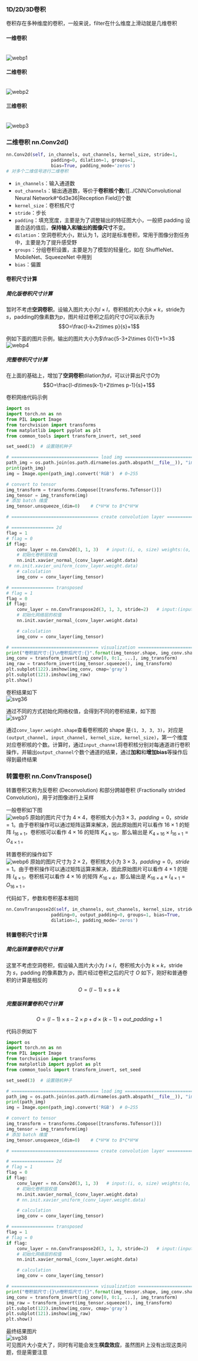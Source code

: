 ### 1D/2D/3D卷积
卷积存在多种维度的卷积，一般来说，filter在什么维度上滑动就是几维卷积
#### 一维卷积
<br>![webp1](../data/webp1.webp)

#### 二维卷积
<br>![webp2](../data/webp2.webp)

#### 三维卷积
<br>![webp3](../data/webp3.webp)

### 二维卷积 nn.Conv2d()
```python
nn.Conv2d(self, in_channels, out_channels, kernel_size, stride=1,
                 padding=0, dilation=1, groups=1,
                 bias=True, padding_mode='zeros')
# 对多个二维信号进行二维卷积
```
- `in_channels`：输入通道数
- `out_channels`：输出通道数，等价于**卷积核个数**/[[../CNN/Convolutional Neural Network#^6d3e36|Reception Field]]个数
- `kernel_size`：卷积核尺寸
- `stride`：步长
- `padding`：填充宽度，主要是为了调整输出的特征图大小，一般把 padding 设置合适的值后，**保持输入和输出的图像尺寸**不变。
- `dilation`：空洞卷积大小，默认为 1，这时是标准卷积，常用于图像分割任务中，主要是为了提升感受野
- `groups`：分组卷积设置，主要是为了模型的轻量化，如在 ShuffleNet、MobileNet、SqueezeNet 中用到
- `bias`：偏置

#### 卷积尺寸计算
##### 简化版卷积尺寸计算
暂时不考虑**空洞卷积**，设输入图片大小为$I\times I$，卷积核的大小为$k\times k$，stride为$s$，padding的像素数为$p$，图片经过卷积之后的尺寸$O$可以表示为$$O=\frac{I-k+2\times p}{s}+1$$

例如下面的图片示例，输出的图片大小为$\frac{5-3+2\times 0}{1}+1=3$<br>
![webp4](../data/webp4.webp)

##### 完整卷积尺寸计算
在上面的基础上，增加了**空洞卷积**dilation为$d$，可以计算出尺寸$O$为$$O=\frac{I-d\times(k-1)+2\times p-1}{s}+1$$

卷积网络代码示例
```python
import os
import torch.nn as nn
from PIL import Image
from torchvision import transforms
from matplotlib import pyplot as plt
from common_tools import transform_invert, set_seed

set_seed(3)  # 设置随机种子

# ================================= load img ==================================
path_img = os.path.join(os.path.dirname(os.path.abspath(__file__)), "imgs", "lena.png")
print(path_img)
img = Image.open(path_img).convert('RGB')  # 0~255

# convert to tensor
img_transform = transforms.Compose([transforms.ToTensor()])
img_tensor = img_transform(img)
# 添加 batch 维度
img_tensor.unsqueeze_(dim=0)    # C*H*W to B*C*H*W

# ================================= create convolution layer ==================================

# ================ 2d
flag = 1
# flag = 0
if flag:
    conv_layer = nn.Conv2d(3, 1, 3)   # input:(i, o, size) weights:(o, i , h, w)
    # 初始化卷积层权值
    nn.init.xavier_normal_(conv_layer.weight.data)
 # nn.init.xavier_uniform_(conv_layer.weight.data)
    # calculation
    img_conv = conv_layer(img_tensor)

# ================ transposed
# flag = 1
flag = 0
if flag:
    conv_layer = nn.ConvTranspose2d(3, 1, 3, stride=2)   # input:(input_channel, output_channel, size)
    # 初始化网络层的权值
    nn.init.xavier_normal_(conv_layer.weight.data)

    # calculation
    img_conv = conv_layer(img_tensor)

# ================================= visualization ==================================
print("卷积前尺寸:{}\n卷积后尺寸:{}".format(img_tensor.shape, img_conv.shape))
img_conv = transform_invert(img_conv[0, 0:1, ...], img_transform)
img_raw = transform_invert(img_tensor.squeeze(), img_transform)
plt.subplot(122).imshow(img_conv, cmap='gray')
plt.subplot(121).imshow(img_raw)
plt.show()
```

卷积结果如下<br>![svg36](../data/svg36.svg)

通过不同的方式初始化网络权值，会得到不同的卷积结果，如下图<br>![svg37](../data/svg37.svg)

通过`conv_layer.weight.shape`查看卷积核的 shape 是`(1, 3, 3, 3)`，对应是`(output_channel, input_channel, kernel_size, kernel_size)`，第一个维度对应卷积核的个数。计算时，通过`input_channel`将卷积核分别对每通道进行卷积操作，并输出`output_channel`个数个通道的结果，通过**加和**和**增加bias**等操作后得到最终结果

### 转置卷积 nn.ConvTranspose()
转置卷积又称为反卷积 (Deconvolution) 和部分跨越卷积 (Fractionally strided Convolution)，用于对图像进行上采样

一般卷积如下图<br>![webp5](../data/webp5.webp)
原始的图片尺寸为 $4\times4$，卷积核大小为$3\times 3$，$padding=0$，$stride=1$。由于卷积操作可以通过矩阵运算来解决，因此原始图片可以看作 $16\times1$ 的矩阵 $I_{16\times1}$，卷积核可以看作 $4\times16$ 的矩阵 $K_{4\times16}$，那么输出是 $K_{4\times16}\times I_{16\times1}=O_{4\times1}$ 。

转置卷积的操作如下<br>![webp6](../data/webp6.webp)
原始的图片尺寸为 $2\times2$，卷积核大小为 $3\times3$，$padding=0$，$stride=1$。由于卷积操作可以通过矩阵运算来解决，因此原始图片可以看作 $4\times1$ 的矩阵 $I_{4\times1}$，卷积核可以看作 $4\times16$ 的矩阵 $K_{16\times4}$，那么输出是 $K_{16\times4}\times I_{4\times1}=O_{16\times1}$ 。

代码如下，参数和卷积基本相同
```python
nn.ConvTranspose2d(self, in_channels, out_channels, kernel_size, stride=1,
                 padding=0, output_padding=0, groups=1, bias=True,
                 dilation=1, padding_mode='zeros')
```

#### 转置卷积尺寸计算
##### 简化版转置卷积尺寸计算
这里不考虑空洞卷积，假设输入图片大小为 $I\times I$，卷积核大小为 $k\times k$，stride 为 $s$，padding 的像素数为 $p$，图片经过卷积之后的尺寸 $O$ 如下，刚好和普通卷积的计算是相反的$$O=(I-1)\times s+k$$

##### 完整版转置卷积尺寸计算
$$O=(I-1)\times s-2\times p+d\times(k-1)+out\_padding+1$$

代码示例如下
```python
import os
import torch.nn as nn
from PIL import Image
from torchvision import transforms
from matplotlib import pyplot as plt
from common_tools import transform_invert, set_seed

set_seed(3)  # 设置随机种子

# ================================= load img ==================================
path_img = os.path.join(os.path.dirname(os.path.abspath(__file__)), "imgs", "lena.png")
print(path_img)
img = Image.open(path_img).convert('RGB')  # 0~255

# convert to tensor
img_transform = transforms.Compose([transforms.ToTensor()])
img_tensor = img_transform(img)
# 添加 batch 维度
img_tensor.unsqueeze_(dim=0)    # C*H*W to B*C*H*W

# ================================= create convolution layer ==================================

# ================ 2d
# flag = 1
flag = 0
if flag:
    conv_layer = nn.Conv2d(3, 1, 3)   # input:(i, o, size) weights:(o, i , h, w)
    # 初始化卷积层权值
    nn.init.xavier_normal_(conv_layer.weight.data)
    # nn.init.xavier_uniform_(conv_layer.weight.data)

    # calculation
    img_conv = conv_layer(img_tensor)

# ================ transposed
flag = 1
# flag = 0
if flag:
    conv_layer = nn.ConvTranspose2d(3, 1, 3, stride=2)   # input:(input_channel, output_channel, size)
    # 初始化网络层的权值
    nn.init.xavier_normal_(conv_layer.weight.data)

    # calculation
    img_conv = conv_layer(img_tensor)

# ================================= visualization ==================================
print("卷积前尺寸:{}\n卷积后尺寸:{}".format(img_tensor.shape, img_conv.shape))
img_conv = transform_invert(img_conv[0, 0:1, ...], img_transform)
img_raw = transform_invert(img_tensor.squeeze(), img_transform)
plt.subplot(122).imshow(img_conv, cmap='gray')
plt.subplot(121).imshow(img_raw)
plt.show()
```

最终结果图片<br>![svg38](../data/svg38.svg)<br>可见图片大小变大了，同时有可能会发生**棋盘效应**，虽然图片上没有出现这类问题，但是需要注意
